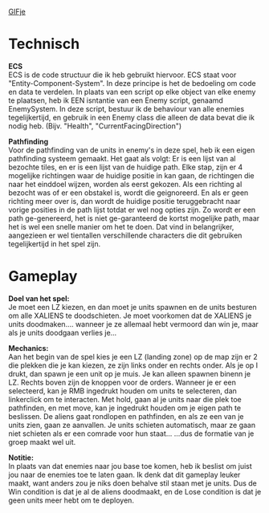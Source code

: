 [GIFje](https://github.com/TeoPara/cmrtstest/blob/master/edit%20BO(1).gif?raw=true)

# Technisch


**ECS**  
ECS is de code structuur die ik heb gebruikt hiervoor. ECS staat voor "Entity-Component-System". In deze principe is het de bedoeling om code en data te verdelen. In plaats van een script op elke object van elke enemy te plaatsen, heb ik EEN isntantie van een Enemy script, genaamd EnemySystem. In deze script, bestuur ik de behaviour van alle enemies tegelijkertijd, en gebruik in een Enemy class die alleen de data bevat die ik nodig heb. (Bijv. "Health", "CurrentFacingDirection")

**Pathfinding**  
Voor de pathfinding van de units in enemy's in deze spel, heb ik een eigen pathfinding systeem gemaakt. Het gaat als volgt: Er is een lijst van al bezochte tiles, en er is een lijst van de huidige path. Elke stap, zijn er 4 mogelijke richtingen waar de huidige positie in kan gaan, de richtingen die naar het einddoel wijzen, worden als eerst gekozen. Als een richting al bezocht was of er een obstakel is, wordt die geignoreerd. En als er geen richting meer over is, dan wordt de huidige positie teruggebracht naar vorige posities in de path lijst totdat er wel nog opties zijn.
Zo wordt er een path ge-genereerd, het is niet ge-garanteerd de kortst mogelijke path, maar het is wel een snelle manier om het te doen. Dat vind in belangrijker, aangezieen er wel tientallen verschillende characters die dit gebruiken tegelijkertijd in het spel zijn.

# Gameplay

**Doel van het spel:**  
Je moet een LZ kiezen, en dan moet je units spawnen en de units besturen om alle XALIENS te doodschieten. Je moet voorkomen dat de XALIENS je units doodmaken.... wanneer je ze allemaal hebt vermoord dan win je, maar als je units doodgaan verlies je...

**Mechanics:**  
Aan het begin van de spel kies je een LZ (landing zone) op de map zijn er 2 die plekken die je kan kiezen, ze zijn links onder en rechts onder.
Als je op I drukt, dan spawn je een unit op je muis. Je kan alleen spawnen binenn je LZ.
Rechts boven zijn de knoppen voor de orders. Wanneer je er een selecteerd, kan je RMB ingedrukt houden om units te selecteren, dan linkerclick om te interacten. Met hold, gaan al je units naar die plek toe pathfinden, en met move, kan je ingedrukt houden om je eigen path te beslissen.
De aliens gaat rondlopen en pathfinden, en als ze een van je units zien, gaan ze aanvallen.
Je units schieten automatisch, maar ze gaan niet schieten als er een comrade voor hun staat...
...dus de formatie van je groep maakt wel uit.

**Notitie:**  
In plaats van dat enemies naar jou base toe komen, heb ik beslist om juist jou naar de enemies toe te laten gaan. Ik denk dat dit gameplay leuker maakt, want anders zou je niks doen behalve stil staan met je units. Dus de Win condition is dat je al de aliens doodmaakt, en de Lose condition is dat je geen units meer hebt om te deployen.
